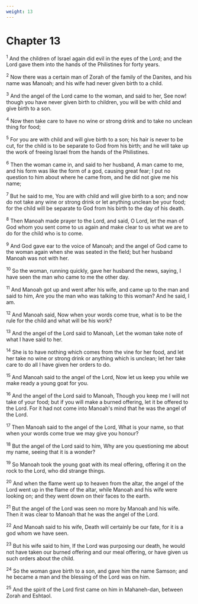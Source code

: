 ```yaml
---
weight: 13
---
```


# Chapter 13

<sup>1</sup> And the children of Israel again did evil in the eyes of the Lord; and the Lord gave them into the hands of the Philistines for forty years. 

<sup>2</sup> Now there was a certain man of Zorah of the family of the Danites, and his name was Manoah; and his wife had never given birth to a child. 

<sup>3</sup> And the angel of the Lord came to the woman, and said to her, See now! though you have never given birth to children, you will be with child and give birth to a son. 

<sup>4</sup> Now then take care to have no wine or strong drink and to take no unclean thing for food; 

<sup>5</sup> For you are with child and will give birth to a son; his hair is never to be cut, for the child is to be separate to God from his birth; and he will take up the work of freeing Israel from the hands of the Philistines. 

<sup>6</sup> Then the woman came in, and said to her husband, A man came to me, and his form was like the form of a god, causing great fear; I put no question to him about where he came from, and he did not give me his name; 

<sup>7</sup> But he said to me, You are with child and will give birth to a son; and now do not take any wine or strong drink or let anything unclean be your food; for the child will be separate to God from his birth to the day of his death. 

<sup>8</sup> Then Manoah made prayer to the Lord, and said, O Lord, let the man of God whom you sent come to us again and make clear to us what we are to do for the child who is to come. 

<sup>9</sup> And God gave ear to the voice of Manoah; and the angel of God came to the woman again when she was seated in the field; but her husband Manoah was not with her. 

<sup>10</sup> So the woman, running quickly, gave her husband the news, saying, I have seen the man who came to me the other day. 

<sup>11</sup> And Manoah got up and went after his wife, and came up to the man and said to him, Are you the man who was talking to this woman? And he said, I am. 

<sup>12</sup> And Manoah said, Now when your words come true, what is to be the rule for the child and what will be his work? 

<sup>13</sup> And the angel of the Lord said to Manoah, Let the woman take note of what I have said to her. 

<sup>14</sup> She is to have nothing which comes from the vine for her food, and let her take no wine or strong drink or anything which is unclean; let her take care to do all I have given her orders to do. 

<sup>15</sup> And Manoah said to the angel of the Lord, Now let us keep you while we make ready a young goat for you. 

<sup>16</sup> And the angel of the Lord said to Manoah, Though you keep me I will not take of your food; but if you will make a burned offering, let it be offered to the Lord. For it had not come into Manoah's mind that he was the angel of the Lord. 

<sup>17</sup> Then Manoah said to the angel of the Lord, What is your name, so that when your words come true we may give you honour? 

<sup>18</sup> But the angel of the Lord said to him, Why are you questioning me about my name, seeing that it is a wonder? 

<sup>19</sup> So Manoah took the young goat with its meal offering, offering it on the rock to the Lord, who did strange things. 

<sup>20</sup> And when the flame went up to heaven from the altar, the angel of the Lord went up in the flame of the altar, while Manoah and his wife were looking on; and they went down on their faces to the earth. 

<sup>21</sup> But the angel of the Lord was seen no more by Manoah and his wife. Then it was clear to Manoah that he was the angel of the Lord. 

<sup>22</sup> And Manoah said to his wife, Death will certainly be our fate, for it is a god whom we have seen. 

<sup>23</sup> But his wife said to him, If the Lord was purposing our death, he would not have taken our burned offering and our meal offering, or have given us such orders about the child. 

<sup>24</sup> So the woman gave birth to a son, and gave him the name Samson; and he became a man and the blessing of the Lord was on him. 

<sup>25</sup> And the spirit of the Lord first came on him in Mahaneh-dan, between Zorah and Eshtaol. 


